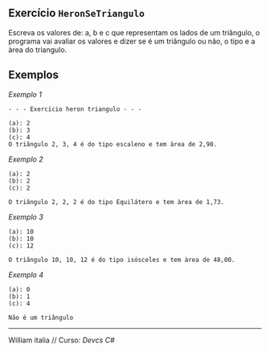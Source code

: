 ## Exercício `HeronSeTriangulo`
Escreva os valores de: a, b e c que representam os lados de um triângulo, o programa vai avaliar os valores e dizer se é um triângulo ou não, o tipo e a àrea do triangulo.
## Exemplos 
_Exemplo 1_
```
- - - Exercicio heron triangulo - - -

(a): 2
(b): 3
(c): 4
O triângulo 2, 3, 4 é do tipo escaleno e tem àrea de 2,90.
```
_Exemplo 2_
```
(a): 2 
(b): 2
(c): 2

O triângulo 2, 2, 2 é do tipo Equilátero e tem àrea de 1,73.
```
_Exemplo 3_
```
(a): 10
(b): 10
(c): 12

O triângulo 10, 10, 12 é do tipo isósceles e tem àrea de 48,00.
```
_Exemplo 4_
```
(a): 0
(b): 1 
(c): 4

Não é um triângulo
```
---
William italia  // Curso: _Devcs C#_
